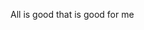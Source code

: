 All is good that is good for me

<!---
Saravana1902/Saravana1902 is a ✨ special ✨ repository because its `README.md` (this file) appears on your GitHub profile.
You can click the Preview link to take a look at your changes.
--->
